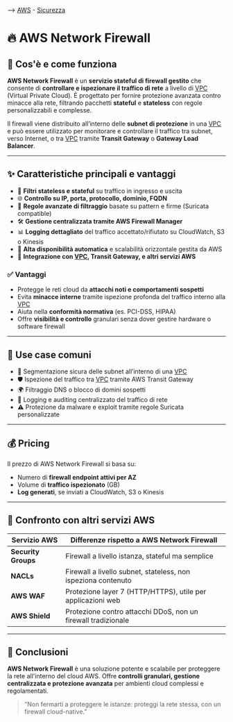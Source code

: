 --> [AWS](AWS.md)  -  [Sicurezza](Sicurezza-Compliance-Governance.md)
# 🔥 AWS Network Firewall

## 📘 Cos'è e come funziona

**AWS Network Firewall** è un **servizio stateful di firewall gestito** che consente di **controllare e ispezionare il traffico di rete** a livello di [VPC](Amazon-VPC.md) (Virtual Private Cloud). È progettato per fornire protezione avanzata contro minacce alla rete, filtrando pacchetti **stateful** e **stateless** con regole personalizzabili e complesse.

Il firewall viene distribuito all’interno delle **subnet di protezione** in una [VPC](Amazon-VPC.md) e può essere utilizzato per monitorare e controllare il traffico tra subnet, verso Internet, o tra [VPC](Amazon-VPC.md) tramite **Transit Gateway** o **Gateway Load Balancer**.

---

## ✨ Caratteristiche principali e vantaggi

- 🧱 **Filtri stateless e stateful** su traffico in ingresso e uscita
- 🌐 **Controllo su IP, porta, protocollo, dominio, FQDN**
- 🧠 **Regole avanzate di filtraggio** basate su pattern e firme (Suricata compatible)
- 🛠️ **Gestione centralizzata tramite AWS Firewall Manager**
- 📊 **Logging dettagliato** del traffico accettato/rifiutato su CloudWatch, S3 o Kinesis
- 🔁 **Alta disponibilità automatica** e scalabilità orizzontale gestita da AWS
- 🧩 **Integrazione con [VPC](Amazon-VPC.md), Transit Gateway, e altri servizi AWS**

### ✅ Vantaggi

- Protegge le reti cloud da **attacchi noti e comportamenti sospetti**
- Evita **minacce interne** tramite ispezione profonda del traffico interno alla [VPC](Amazon-VPC.md)
- Aiuta nella **conformità normativa** (es. PCI-DSS, HIPAA)
- Offre **visibilità e controllo** granulari senza dover gestire hardware o software firewall

---

## 🚀 Use case comuni

- 🔐 Segmentazione sicura delle subnet all’interno di una [VPC](Amazon-VPC.md)
- 🛡️ Ispezione del traffico tra [VPC](Amazon-VPC.md) tramite AWS Transit Gateway
- 🌍 Filtraggio DNS o blocco di domini sospetti
- 🧾 Logging e auditing centralizzato del traffico di rete
- ⚠️ Protezione da malware e exploit tramite regole Suricata personalizzate

---

## 💰 Pricing

Il prezzo di AWS Network Firewall si basa su:
- Numero di **firewall endpoint attivi per AZ**
- Volume di **traffico ispezionato** (GB)
- **Log generati**, se inviati a CloudWatch, S3 o Kinesis

---

## 🔄 Confronto con altri servizi AWS

| Servizio AWS        | Differenze rispetto a AWS Network Firewall                    |
| ------------------- | ------------------------------------------------------------- |
| **Security Groups** | Firewall a livello istanza, stateful ma semplice              |
| **NACLs**           | Firewall a livello subnet, stateless, non ispeziona contenuto |
| **AWS WAF**         | Protezione layer 7 (HTTP/HTTPS), utile per applicazioni web   |
| **AWS Shield**      | Protezione contro attacchi DDoS, non un firewall tradizionale |

---

## 📌 Conclusioni

**AWS Network Firewall** è una soluzione potente e scalabile per proteggere la rete all'interno del cloud AWS. Offre **controlli granulari, gestione centralizzata e protezione avanzata** per ambienti cloud complessi e regolamentati.

> “Non fermarti a proteggere le istanze: proteggi la rete stessa, con un firewall cloud-native.”
